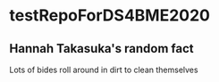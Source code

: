 # testRepoForDS4BME2020

## Hannah Takasuka's random fact
Lots of bides roll around in dirt to clean themselves
